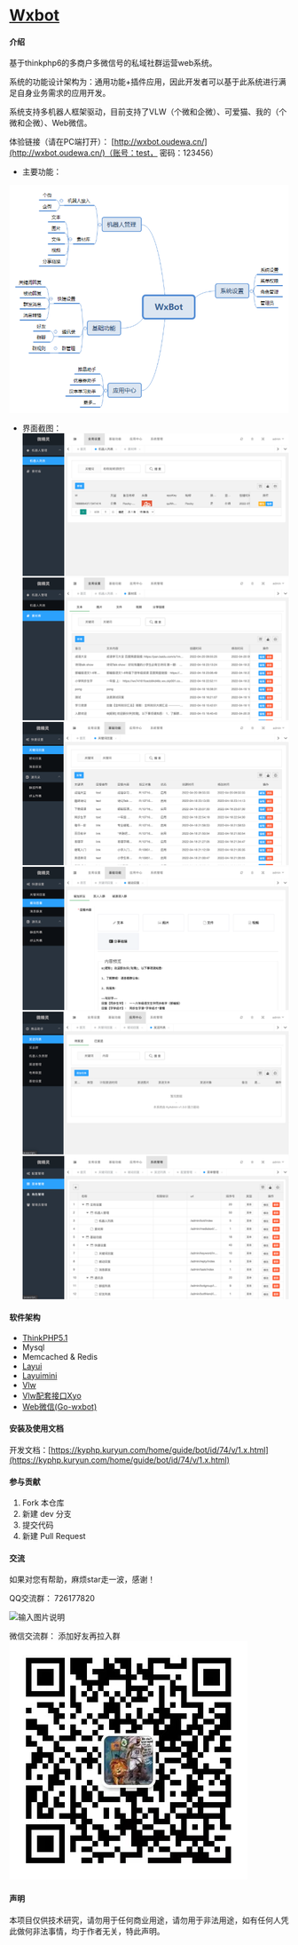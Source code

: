 # [Wxbot](http://kyphp.kuryun.com/home/guide/bot.html)

#### 介绍
基于thinkphp6的多商户多微信号的私域社群运营web系统。

系统的功能设计架构为：通用功能+插件应用，因此开发者可以基于此系统进行满足自身业务需求的应用开发。

系统支持多机器人框架驱动，目前支持了VLW（个微和企微）、可爱猫、我的（个微和企微）、Web微信。

体验链接（请在PC端打开）：
[http://wxbot.oudewa.cn/](http://wxbot.oudewa.cn/)（账号：test， 密码：123456）


- 主要功能：

![输入图片说明](f-structure.png)

- 界面截图：
![输入图片说明](1.png)
![输入图片说明](image.png)
![输入图片说明](3.png)
![输入图片说明](4.png)
![输入图片说明](5.png)
![输入图片说明](6.png)

#### 软件架构
- [ThinkPHP5.1](https://www.kancloud.cn/manual/thinkphp5_1/)
- Mysql
- Memcached & Redis
- [Layui](https://www.layui.com/) 
- [Layuimini](http://layuimini.99php.cn/)
- [Vlw](http://a.vlwai.cn/)
- [Vlw配套接口Xyo](https://www.yuque.com/httpapi/)
- [Web微信(Go-wxbot)](https://gitee.com/fudaoji/go-wxbot)

#### 安装及使用文档

开发文档：[https://kyphp.kuryun.com/home/guide/bot/id/74/v/1.x.html](https://kyphp.kuryun.com/home/guide/bot/id/74/v/1.x.html)

#### 参与贡献

1.  Fork 本仓库
2.  新建 dev 分支
3.  提交代码
4.  新建 Pull Request

#### 交流
如果对您有帮助，麻烦star走一波，感谢！

QQ交流群：
726177820

![输入图片说明](https://zyx.images.huihuiba.net/1-5f8afb8796b2f.png "KyPHP微信开发框架QQ群聊二维码.png")

微信交流群：
添加好友再拉入群
![输入图片说明](group.png)

#### 声明
本项目仅供技术研究，请勿用于任何商业用途，请勿用于非法用途，如有任何人凭此做何非法事情，均于作者无关，特此声明。